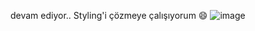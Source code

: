 devam ediyor.. Styling'i çözmeye çalışıyorum :smile:
![image](https://user-images.githubusercontent.com/44196940/173207262-f021353c-411c-42d5-9145-2ad96e319c14.png)
